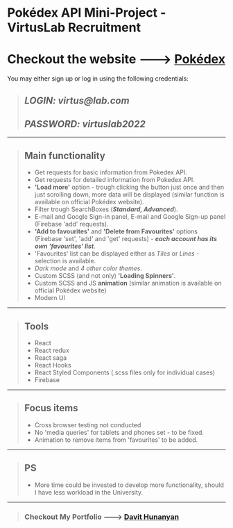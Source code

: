 # Pokédex API Mini-Project - VirtusLab Recruitment

# Checkout the website ---> [Pokédex](https://dhunanyan-pokemon.netlify.app/)

You may either sign up or log in using the following credentials:

> ## **_LOGIN: virtus@lab.com_**
>
> ## **_PASSWORD: virtuslab2022_**

---

> ## Main functionality
>
> - Get requests for basic information from Pokedex API.
> - Get requests for detailed information from Pokedex API.
> - **'Load more'** option - trough clicking the button just once and then just scrolling down, more data will be displayed (similar function is available on official Pokédex website).
> - Filter trough SearchBoxes (**_Standard, Advanced_**).
> - E-mail and Google Sign-in panel, E-mail and Google Sign-up panel (Firebase 'add' requests).
> - **'Add to favourites'** and **'Delete from Favourites'** options (Firebase 'set', 'add' and 'get' requests) - **_each account has its own 'favourites' list_**.
> - 'Favourites' list can be displayed either as _Tiles_ or _Lines_ - selection is available.
> - _Dark mode_ and _4 other color themes_.
> - Custom SCSS (and not only) **'Loading Spinners'**.
> - Custom SCSS and JS **animation** (similar animation is available on official Pokédex website)
> - Modern UI

---

> ## Tools
>
> - React
> - React redux
> - React saga
> - React Hooks
> - React Styled Components (.scss files only for individual cases)
> - Firebase

---

> ## Focus items
>
> - Cross browser testing not conducted
> - No 'media queries' for tablets and phones set - to be fixed.
> - Animation to remove items from 'favourites' to be added.

---

> ## PS
>
> - More time could be invested to develop more functionality, should I have less workload in the University.

---

> ### Checkout My Portfolio ---> [Davit Hunanyan](https://www.dhunanyan.com/)
